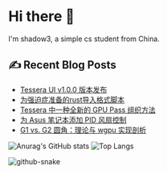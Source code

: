 # Hi there 👋

I'm shadow3, a simple cs student from China.

## ✍️ Recent Blog Posts

<!-- BLOG-POST-LIST:START -->
- [Tessera UI v1.0.0 版本发布](https://shadow3aaa.github.io/blog/tessera-ui-v1.0.0-release/)
- [为强迫症准备的rust导入格式脚本](https://shadow3aaa.github.io/blog/rust-script-to-format-use-imports-for-the-aesthetically-obsessed/)
- [Tessera 中一种全新的 GPU Pass 组织方法](https://shadow3aaa.github.io/blog/a-new-gpu-pass-organization-zh/)
- [为 Asus 笔记本添加 PID 风扇控制](https://shadow3aaa.github.io/blog/ghelper-fan-plugin-system-dev-log/)
- [G1 vs. G2 圆角：理论与 wgpu 实现剖析](https://shadow3aaa.github.io/blog/g1-g2-rounded-corners-wgpu/)
<!-- BLOG-POST-LIST:END -->

![Anurag's GitHub stats](https://github-readme-stats.vercel.app/api?username=shadow3aaa&show_icons=true&theme=radical)
![Top Langs](https://github-readme-stats.vercel.app/api/top-langs/?username=shadow3aaa&theme=radical&layout=donut)

<picture>
  <source media="(prefers-color-scheme: dark)" srcset="https://github.com/shadow3aaa/shadow3aaa/raw/refs/heads/output/github-contribution-grid-snake-dark.svg" />
  <source media="(prefers-color-scheme: light)" srcset="https://github.com/shadow3aaa/shadow3aaa/raw/refs/heads/output/github-contribution-grid-snake.svg" />
  <img alt="github-snake" src="github-snake.svg" />
</picture>
